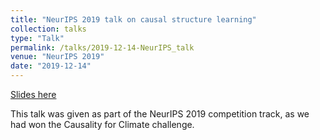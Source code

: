 ```yaml
---
title: "NeurIPS 2019 talk on causal structure learning"
collection: talks
type: "Talk"
permalink: /talks/2019-12-14-NeurIPS_talk
venue: "NeurIPS 2019"
date: "2019-12-14"
---
```


[Slides here](https://nikolajthams.github.io/docs/slides/pres_neurips_2019.pdf)

This talk was given as part of the NeurIPS 2019 competition track, as we had won the Causality for Climate challenge.
